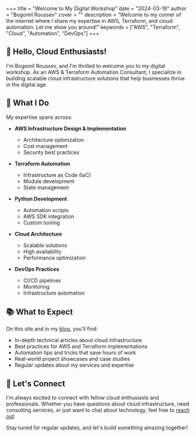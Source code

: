 +++
title = "Welcome to My Digital Workshop"
date = "2024-03-19"
author = "Bogomil Roussev"
cover = ""
description = "Welcome to my corner of the internet where I share my expertise in AWS, Terraform, and cloud automation. Let me show you around!"
keywords = ["AWS", "Terraform", "Cloud", "Automation", "DevOps"]
+++

## 👋 Hello, Cloud Enthusiasts!

I'm Bogomil Roussev, and I'm thrilled to welcome you to my digital workshop. As an AWS & Terraform Automation Consultant, I specialize in building scalable cloud infrastructure solutions that help businesses thrive in the digital age.

## 🚀 What I Do

My expertise spans across:

- **AWS Infrastructure Design & Implementation**
  - Architecture optimization
  - Cost management
  - Security best practices

- **Terraform Automation**
  - Infrastructure as Code (IaC)
  - Module development
  - State management

- **Python Development**
  - Automation scripts
  - AWS SDK integration
  - Custom tooling

- **Cloud Architecture**
  - Scalable solutions
  - High availability
  - Performance optimization

- **DevOps Practices**
  - CI/CD pipelines
  - Monitoring
  - Infrastructure automation

## 📚 What to Expect

On this site and in my [blog](https://bogomils-organization.gitbook.io/bogomil-roussev-s-personal-book-of-it-life-and-more/), you'll find:

- In-depth technical articles about cloud infrastructure
- Best practices for AWS and Terraform implementations
- Automation tips and tricks that save hours of work
- Real-world project showcases and case studies
- Regular updates about my services and expertise

## 🤝 Let's Connect

I'm always excited to connect with fellow cloud enthusiasts and professionals. Whether you have questions about cloud infrastructure, need consulting services, or just want to chat about technology, feel free to [reach out](mailto:bogomil.roussev@gmail.com).

Stay tuned for regular updates, and let's build something amazing together! 
 